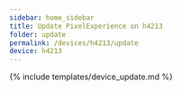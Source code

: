 ```yaml
---
sidebar: home_sidebar
title: Update PixelExperience on h4213
folder: update
permalink: /devices/h4213/update
device: h4213
---
```

{% include templates/device_update.md %}
